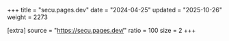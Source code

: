 +++
title = "secu.pages.dev"
date = "2024-04-25"
updated = "2025-10-26"
weight = 2273

[extra]
source = "https://secu.pages.dev/"
ratio = 100
size = 2
+++

